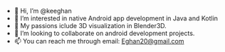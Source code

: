 - 👋 Hi, I’m @keeghan
- 👀 I’m interested in native Android app development in Java and Kotlin
- 🌱 My passions iclude 3D visualization in Blender3D.
- 💞️ I’m looking to collaborate on android development projects.
- 📫 You can reach me through email: Eghan20@gmail.com
